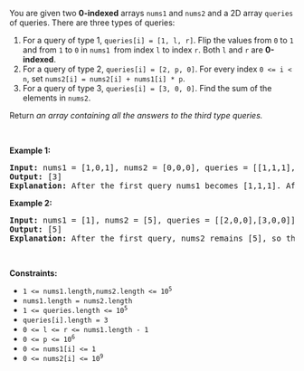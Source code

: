 <p>You are given two <strong>0-indexed</strong> arrays <code>nums1</code> and <code>nums2</code> and a 2D array <code>queries</code> of queries. There are three types of queries:</p>

<ol>
	<li>For a query of type 1, <code>queries[i]&nbsp;= [1, l, r]</code>. Flip the values from <code>0</code> to <code>1</code> and from <code>1</code> to <code>0</code> in <code>nums1 </code>from index <code>l</code> to index <code>r</code>. Both <code>l</code> and <code>r</code> are <strong>0-indexed</strong>.</li>
	<li>For a query of type 2, <code>queries[i]&nbsp;= [2, p, 0]</code>. For every index <code>0 &lt;= i &lt; n</code>, set&nbsp;<code>nums2[i] =&nbsp;nums2[i]&nbsp;+ nums1[i]&nbsp;* p</code>.</li>
	<li>For a query of type 3, <code>queries[i]&nbsp;= [3, 0, 0]</code>. Find the sum of the elements in <code>nums2</code>.</li>
</ol>

<p>Return <em>an array containing all the answers to the third type&nbsp;queries.</em></p>

<p>&nbsp;</p>
<p><strong class="example">Example 1:</strong></p>

<pre>
<strong>Input:</strong> nums1 = [1,0,1], nums2 = [0,0,0], queries = [[1,1,1],[2,1,0],[3,0,0]]
<strong>Output:</strong> [3]
<strong>Explanation:</strong> After the first query nums1 becomes [1,1,1]. After the second query, nums2 becomes [1,1,1], so the answer to the third query is 3. Thus, [3] is returned.
</pre>

<p><strong class="example">Example 2:</strong></p>

<pre>
<strong>Input:</strong> nums1 = [1], nums2 = [5], queries = [[2,0,0],[3,0,0]]
<strong>Output:</strong> [5]
<strong>Explanation:</strong> After the first query, nums2 remains [5], so the answer to the second query is 5. Thus, [5] is returned.
</pre>

<p>&nbsp;</p>
<p><strong>Constraints:</strong></p>

<ul>
	<li><code>1 &lt;= nums1.length,nums2.length &lt;= 10<sup>5</sup></code></li>
	<li><code>nums1.length = nums2.length</code></li>
	<li><code>1 &lt;= queries.length &lt;= 10<sup>5</sup></code></li>
	<li><code><font face="monospace">queries[i].length = 3</font></code></li>
	<li><code><font face="monospace">0 &lt;= l &lt;= r &lt;= nums1.length - 1</font></code></li>
	<li><code><font face="monospace">0 &lt;= p &lt;= 10<sup>6</sup></font></code></li>
	<li><code>0 &lt;= nums1[i] &lt;= 1</code></li>
	<li><code>0 &lt;= nums2[i] &lt;= 10<sup>9</sup></code></li>
</ul>
